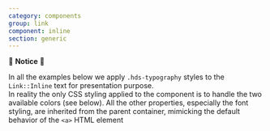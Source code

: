 ```yaml
---
category: components
group: link
component: inline
section: generic
---
```



<section data-section="generic">
  <div class="dummy-banner dummy-banner--info">
    <p class="dummy-paragraph">👀 <strong>Notice</strong> 👀</p>
    <p class="dummy-paragraph">In all the examples below we apply
      <code class="dummy-code">.hds-typography</code>
      styles to the
      <code class="dummy-code">Link::Inline</code>
      text for presentation purpose.<br />
      In reality the only CSS styling applied to the component is to handle the two available colors (see below). All
      the other properties, especially the font styling, are inherited from the parent container, mimicking the default
      behavior of the
      <code class="dummy-code">&lt;a&gt;</code>
      HTML element</p>
  </div>
</section>
